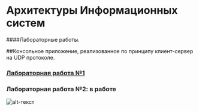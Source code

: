 # Архитектуры Информационных систем
####Лабораторные работы.

##Консольное приложение, реализованное по принципу клиент-сервер на UDP протоколе.

### [Лабораторная работа №1](https://github.com/ShashlikKiller/Arch_IS_Lab1/releases/tag/lab)
### Лабораторная работа №2: в работе

![alt-текст](https://sun9-35.userapi.com/impg/n7Q5QcuZ8MILL7gLP2etq-4xfGFuMdMDuMUbQQ/W80lmvpZGU0.jpg?size=1080x1325&quality=95&sign=9bb7fe6b7ab7dad02ebda0700feaf273&type=album "репозиторий охраняется чопом. списывание заборонено.")
